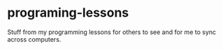 # programing-lessons
Stuff from my programming lessons for others to see and for me to sync across computers.
